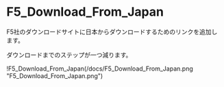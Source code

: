# F5_Download_From_Japan
F5社のダウンロードサイトに日本からダウンロードするためのリンクを追加します。

ダウンロードまでのステップが一つ減ります。

!F5_Download_From_Japan(/docs/F5_Download_From_Japan.png "F5_Download_From_Japan.png")
